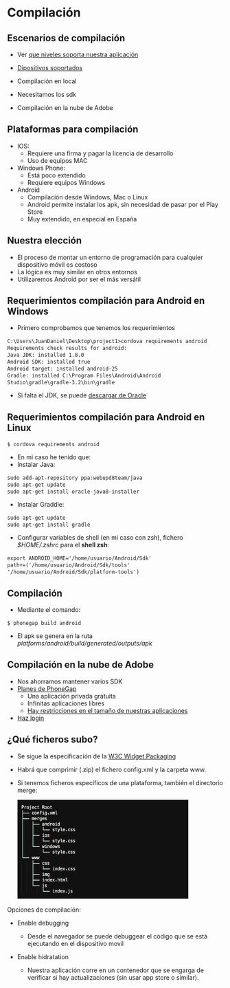 # Compilación 

## Escenarios de compilación

* Ver [que niveles soporta nuestra aplicación](https://cordova.apache.org/docs/en/latest/guide/platforms/android/index.html)

* [Dipositivos soportados](https://developer.android.com/about/dashboards/index.html)

* Compilación en local

* Necesitamos los sdk

* Compilación en la nube de Adobe

## Plataformas para compilación
- IOS:
    - Requiere una firma y pagar la licencia de desarrollo
    - Uso de equipos MAC
- Windows Phone:
    - Está poco extendido
    - Requiere equipos Windows
- Android
    - Compilación desde Windows, Mac o Linux
    - Android permite instalar los apk, sin necesidad de pasar por el Play Store
    - Muy extendido, en especial en España
    
## Nuestra elección
- El proceso de montar un entorno de programación para cualquier dispositivo móvil es costoso
- La lógica es muy similar en otros entornos
- Utilizaremos Android por ser el más versátil
    

## Requerimientos compilación para Android en Windows

- Primero comprobamos que tenemos los requerimientos
```
C:\Users\JuanDaniel\Desktop\project1>cordova requirements android
Requirements check results for android:
Java JDK: installed 1.8.0
Android SDK: installed true
Android target: installed android-25
Gradle: installed C:\Program Files\Android\Android Studio\gradle\gradle-3.2\bin\gradle
```
* Si falta el JDK, se puede [descargar de Oracle](http://www.oracle.com/technetwork/java/javase/downloads/jdk8-downloads-2133151.html)


## Requerimientos compilación para Android en Linux

```
$ cordova requirements android
```
- En mi caso he tenido que:
- Instalar Java:
```
sudo add-apt-repository ppa:webupd8team/java
sudo apt-get update
sudo apt-get install oracle-java8-installer
```
- Instalar Graddle:

```
sudo apt-get update
sudo apt-get install gradle
```

- Configurar variables de shell (en mi caso con zsh), fichero _$HOME/.zshrc_ para el **shell zsh**:

```
export ANDROID_HOME='/home/usuario/Android/Sdk'
path+=('/home/usuario/Android/Sdk/tools' '/home/usuario/Android/Sdk/platform-tools')
```


## Compilación

- Mediante el comando:
```
$ phonegap build android
```
- El apk se genera en la ruta *platforms/android/build/generated/outputs/apk*




## Compilación en la nube de Adobe

* Nos ahorramos mantener varios SDK
* [Planes de PhoneGap](https://build.phonegap.com/plans)
  * Una aplicación privada gratuita
  * Infinitas aplicaciones libres
  * [Hay restricciones en el tamaño de nuestras aplicaciones](https://build.phonegap.com/plans)
* [Haz login](https://build.phonegap.com/people/sign_in)

## ¿Qué ficheros subo?

* Se sigue la especificación de la [W3C Widget Packaging](https://www.w3.org/TR/widgets/)
* Habrá que comprimir \(.zip\) el fichero config.xml y la carpeta www.
* Si tenemos ficheros específicos de una plataforma, también el directorio merge:

  ![](/cli_project.png)


Opciones de compilación:
- Enable debugging
    - Desde el navegador se puede debuggear el código que se está ejecutando en el dispositivo movil

- Enable hidratation
    - Nuestra aplicación corre en un contenedor que se engarga de verificar si hay actualizaciones (sin usar app store o similar).

